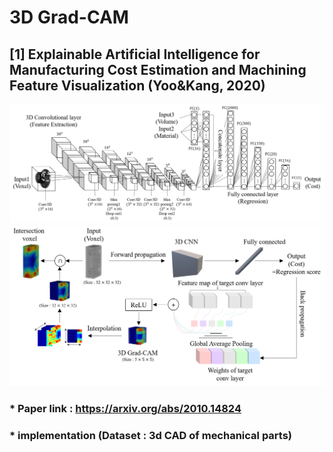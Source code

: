 # 3D Grad-CAM
## [1] Explainable Artificial Intelligence for Manufacturing Cost Estimation and Machining Feature Visualization (Yoo&Kang, 2020)
<img src="./3d_cnn.png">
<img src="./3d_grad_cam.png">

### * Paper link : https://arxiv.org/abs/2010.14824
### * implementation (Dataset : 3d CAD of mechanical parts)
